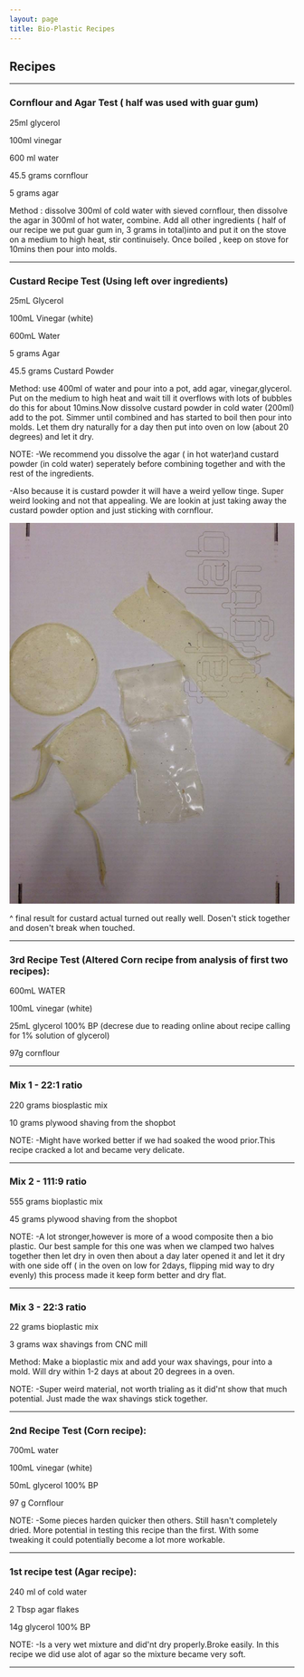 ```yaml
---
layout: page
title: Bio-Plastic Recipes
---
```

## Recipes

***

### Cornflour and Agar Test ( half was used with guar gum)

25ml glycerol

100ml vinegar

600 ml water

45.5 grams cornflour

5 grams agar

Method : dissolve 300ml of cold water with sieved cornflour, then dissolve the agar in 300ml of hot water, combine. Add all other ingredients ( half of our recipe we put guar gum in, 3 grams in total)into and put it on the stove on a medium to high heat, stir continuisely. Once boiled , keep on stove for 10mins then pour into molds.

***

### Custard Recipe Test (Using left over ingredients)

25mL Glycerol

100mL Vinegar (white)

600mL Water

5 grams Agar

45.5 grams Custard Powder

Method: use 400ml of water and pour into a pot, add agar, vinegar,glycerol. Put on the  medium to high heat and wait till it overflows with lots of bubbles do this for about 10mins.Now dissolve custard powder in cold water (200ml) add to the pot. Simmer until combined and has started to boil then pour into molds. Let them dry naturally for a day then put into oven on low (about 20 degrees) and let it dry.

NOTE: 
-We recommend you dissolve the agar ( in hot water)and custard powder (in cold water) seperately before combining together and with the rest of the ingredients.

-Also because it is custard powder it will have a weird yellow tinge. Super weird looking and not that appealing. We are lookin at just taking away the custard powder option and just sticking with cornflour.

![custardresult](img/custard.jpg)

^ final result for custard actual turned out really well. Dosen't stick together and dosen't break when touched.

***

### 3rd Recipe Test (Altered Corn recipe from analysis of first two recipes):

600mL WATER

100mL vinegar (white)

25mL glycerol 100% BP (decrese due to reading online about recipe calling for 1% solution of glycerol)

97g cornflour

***

### Mix 1 - 22:1 ratio

220 grams biosplastic mix

10 grams plywood shaving from the shopbot

NOTE:
-Might have worked better if we had soaked the wood prior.This recipe cracked a lot and became very delicate.

***

### Mix 2 - 111:9 ratio

555 grams bioplastic mix

45 grams plywood shaving from the shopbot

NOTE:
-A lot stronger,however is more of a wood composite then a bio plastic. Our best sample for this one was when we clamped two halves together then let dry in oven then about a day later opened it and let it dry with one side off ( in the oven on low for 2days, flipping mid way to dry evenly) this process made it keep form better and dry flat.

***

### Mix 3 - 22:3 ratio

22 grams bioplastic mix

3 grams wax shavings from CNC mill

Method: Make a bioplastic mix and add your wax shavings, pour into a mold. Will dry within 1-2 days at about 20 degrees in a oven.

NOTE:
-Super weird material, not worth trialing as it did'nt show that much potential. Just made the wax shavings stick together.

***

### 2nd Recipe Test (Corn recipe):

700mL water

100mL vinegar (white)

50mL glycerol 100% BP

97 g Cornflour

NOTE: 
-Some pieces harden quicker then others. Still hasn't completely dried. More potential in testing this recipe than the first. With some tweaking it could potentially become a lot more workable.

***

### 1st recipe test (Agar recipe):

240 ml of cold water

2 Tbsp agar flakes

14g glycerol 100% BP

NOTE: 
-Is a very wet mixture and did'nt dry properly.Broke easily. In this recipe we did use alot of agar so the mixture became very soft.

***

